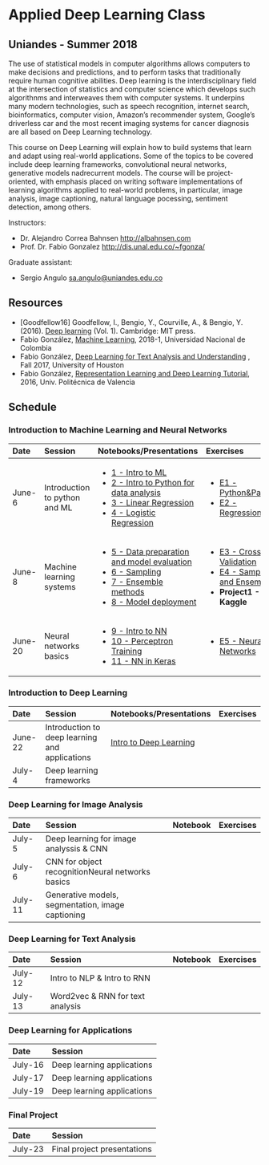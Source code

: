 # Applied Deep Learning Class

## Uniandes - Summer 2018

The use of statistical models in computer algorithms allows computers to make decisions and predictions, and to perform tasks that traditionally require human cognitive abilities. Deep learning is the interdisciplinary field at the intersection of statistics and computer science which develops such algorithnms and interweaves them with computer systems. It underpins many modern technologies, such as speech recognition, internet search, bioinformatics, computer vision, Amazon’s recommender system, Google’s driverless car and the most recent imaging systems for cancer diagnosis are all based on Deep Learning technology.

This course on Deep Learning will explain how to build systems that learn and adapt using real-world applications. Some of the topics to be covered include deep learning frameworks, convolutional neural networks, generative models nadrecurrent models. The course will be project-oriented, with emphasis placed on writing software implementations of learning algorithms applied to real-world problems, in particular, image analysis, image captioning, natural language pocessing, sentiment detection, among others.

Instructors: 
- Dr. Alejandro Correa Bahnsen <http://albahnsen.com>
- Prof. Dr. Fabio Gonzalez <http://dis.unal.edu.co/~fgonza/>

Graduate assistant:
- Sergio Angulo <sa.angulo@uniandes.edu.co>

## Resources

* \[Goodfellow16\] Goodfellow, I., Bengio, Y., Courville, A., & Bengio, Y. (2016). [Deep learning](http://www.deeplearningbook.org/) (Vol. 1). Cambridge: MIT press.
* Fabio González, [Machine Learning](https://fagonzalezo.github.io/ml-2018-1/), 2018-1, Universidad Nacional de Colombia
* Fabio González, [Deep Learning for Text Analysis and Understanding](https://fagonzalezo.github.io/dl-tau-2017-2/) , Fall 2017, University of Houston
* Fabio González, [Representation Learning and Deep Learning Tutorial](https://fagonzalezo.github.io/dl_tutorial_upv/), 2016, Univ. Politécnica de Valencia


## Schedule

### Introduction to Machine Learning and Neural Networks
| Date | Session         | Notebooks/Presentations          | Exercises |
| :----| :----| :------------- | :------------- | 
| June-6 | Introduction to python and ML | <ul><li>[1 - Intro to ML](http://nbviewer.jupyter.org/github/albahnsen/AppliedDeepLearningClass/blob/master/notebooks/01-IntroMachineLearning.ipynb) </li> <li>[2 - Intro to Python for data analysis](http://nbviewer.jupyter.org/github/albahnsen/AppliedDeepLearningClass/blob/master/notebooks/02-IntroPython_Numpy_Scypy_Pandas.ipynb) </li><li> [3 - Linear Regression](http://nbviewer.jupyter.org/github/albahnsen/AppliedDeepLearningClass/blob/master/notebooks/03-linear_regression.ipynb) </li><li>[4 - Logistic Regression](http://nbviewer.jupyter.org/github/albahnsen/AppliedDeepLearningClass/blob/master/notebooks/04-logistic_regression.ipynb)</li></ul> | <ul><li>[E1 - Python&Pandas](http://nbviewer.jupyter.org/github/albahnsen/AppliedDeepLearningClass/blob/master/exercises/E01-Python%26Numpy%26Pandas.ipynb) </li> <li> [E2 - Regression](http://nbviewer.jupyter.org/github/albahnsen/AppliedDeepLearningClass/blob/master/exercises/E02-Regression-IncomePrediction.ipynb) </li></ul> | 
| June-8 | Machine learning systems | <ul><li>[5 - Data preparation and model evaluation](http://nbviewer.jupyter.org/github/albahnsen/AppliedDeepLearningClass/blob/master/notebooks/05-data_preparation_evaluation.ipynb)</li><li>[6 - Sampling](http://nbviewer.jupyter.org/github/albahnsen/AppliedDeepLearningClass/blob/master/notebooks/06_Unbalanced_Datasets.ipynb)</li><li>[7 - Ensemble methods](http://nbviewer.jupyter.org/github/albahnsen/AppliedDeepLearningClass/blob/master/notebooks/07_EnsembleMethods.ipynb)</li><li>[8 - Model deployment](http://nbviewer.jupyter.org/github/albahnsen/AppliedDeepLearningClass/blob/master/notebooks/08_Model_Deployment.ipynb)</li></ul> | <ul><li>[E3 - Cross Validation](http://nbviewer.jupyter.org/github/albahnsen/AppliedDeepLearningClass/blob/master/exercises/E03-CrossVal-CreditScoring.ipynb) </li> <li>[E4 - Sampling and Ensembles](http://nbviewer.jupyter.org/github/albahnsen/AppliedDeepLearningClass/blob/master/exercises/E04-Sampling-RF-FraudDetection.ipynb)</li><li> **Project1 - Kaggle** </li></ul> | 
| June-20 | Neural networks basics | <ul><li>[9 - Intro to NN](http://nbviewer.jupyter.org/github/albahnsen/AppliedDeepLearningClass/blob/master/notebooks/09-Intro_Neural_Networks.ipynb) </li> <li>[10 - Perceptron Training](http://nbviewer.jupyter.org/github/albahnsen/AppliedDeepLearningClass/blob/master/notebooks/10-Perceptron_Training.ipynb) </li><li> [11 - NN in Keras](http://nbviewer.jupyter.org/github/albahnsen/AppliedDeepLearningClass/blob/master/notebooks/11-NN_in_Keras.ipynb) </li></ul> | <ul><li>[E5 - Neural Networks](http://nbviewer.jupyter.org/github/albahnsen/AppliedDeepLearningClass/blob/master/exercises/E05-neural%20networks.ipynb) </li> </ul> | 

### Introduction to Deep Learning
| Date | Session         |Notebooks/Presentations          | Exercises |
| :----| :----| :------------- | :------------- | 
| June-22 | Introduction to deep learning and applications | [Intro to Deep Learning](https://github.com/albahnsen/AppliedDeepLearningClass/blob/master/presentations/DL-introduction.pdf)   |   | 
| July-4 | Deep learning frameworks |  |  | 

### Deep Learning for Image Analysis
| Date | Session         | Notebook          | Exercises |
| :----| :----| :------------- | :------------- | 
| July-5 | Deep learning for image analyssis & CNN |  |  | 
| July-6 | CNN for object recognitionNeural networks basics |  |  | 
| July-11 | Generative models, segmentation, image captioning|  |  | 

### Deep Learning for Text Analysis
| Date | Session         | Notebook          | Exercises |
| :----| :----| :------------- | :------------- | 
| July-12 | Intro to NLP & Intro to RNN |  |  | 
| July-13 | Word2vec & RNN for text analysis |  |  | 

### Deep Learning for Applications
| Date | Session         | 
| :----| :----| 
| July-16 | Deep learning applications |  
| July-17 | Deep learning applications |  
| July-19 | Deep learning applications |  

### Final Project
| Date | Session         | 
| :----| :----| 
| July-23 | Final project presentations | 


